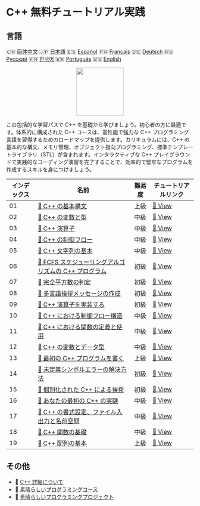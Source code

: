 # C++ 無料チュートリアル実践

## 言語

🇨🇳 [简体中文](README_zh.md) 🇯🇵 [日本語](README_ja.md) 🇪🇸 [Español](README_es.md) 🇫🇷 [Français](README_fr.md) 🇩🇪 [Deutsch](README_de.md) 🇷🇺 [Русский](README_ru.md) 🇰🇷 [한국어](README_ko.md) 🇧🇷 [Português](README_pt.md) 🇺🇸 [English](README.md) 

<div align="center">
<img width="128px" src="https://file.labex.io/path/kjx58efaCNu0.png">
</div>

この包括的な学習パスで C++ を基礎から学びましょう。初心者の方に最適です。体系的に構成された C++ コースは、高性能で強力な C++ プログラミング言語を習得するためのロードマップを提供します。カリキュラムには、C++ の基本的な構文、メモリ管理、オブジェクト指向プログラミング、標準テンプレートライブラリ（STL）が含まれます。インタラクティブな C++ プレイグラウンドで実践的なコーディング演習を完了することで、効率的で堅牢なプログラムを作成するスキルを身につけましょう。

|   インデックス | 名前                                                                                                                                     | 難易度   | チュートリアルリンク                                                                       |
|----------------|------------------------------------------------------------------------------------------------------------------------------------------|----------|--------------------------------------------------------------------------------------------|
|             01 | [📖 C++ の基本構文](https://labex.io/ja/tutorials/cpp-basic-syntax-of-c-178534)                                                          | 上級     | [🔗 View](https://labex.io/ja/tutorials/cpp-basic-syntax-of-c-178534)                      |
|             02 | [📖 C++ の変数と型](https://labex.io/ja/tutorials/cpp-c-variables-and-types-178540)                                                      | 中級     | [🔗 View](https://labex.io/ja/tutorials/cpp-c-variables-and-types-178540)                  |
|             03 | [📖 C++ 演算子](https://labex.io/ja/tutorials/cpp-c-operators-178538)                                                                    | 中級     | [🔗 View](https://labex.io/ja/tutorials/cpp-c-operators-178538)                            |
|             04 | [📖 C++ の制御フロー](https://labex.io/ja/tutorials/cpp-c-flow-control-178536)                                                           | 中級     | [🔗 View](https://labex.io/ja/tutorials/cpp-c-flow-control-178536)                         |
|             05 | [📖 C++ 文字列の基本](https://labex.io/ja/tutorials/cpp-c-string-fundamentals-178539)                                                    | 中級     | [🔗 View](https://labex.io/ja/tutorials/cpp-c-string-fundamentals-178539)                  |
|             06 | [📖 FCFS スケジューリングアルゴリズムの C++ プログラム](https://labex.io/ja/tutorials/cpp-c-program-for-fcfs-scheduling-algorithm-96161) | 初級     | [🔗 View](https://labex.io/ja/tutorials/cpp-c-program-for-fcfs-scheduling-algorithm-96161) |
|             07 | [📖 完全平方数の判定](https://labex.io/ja/tutorials/cpp-determine-perfect-square-96130)                                                  | 初級     | [🔗 View](https://labex.io/ja/tutorials/cpp-determine-perfect-square-96130)                |
|             08 | [📖 多言語挨拶メッセージの作成](https://labex.io/ja/tutorials/cpp-craft-multilingual-greeting-messages-446094)                           | 初級     | [🔗 View](https://labex.io/ja/tutorials/cpp-craft-multilingual-greeting-messages-446094)   |
|             09 | [📖 C++ 演算子を実装する](https://labex.io/ja/tutorials/cpp-implement-c-operators-446084)                                                | 初級     | [🔗 View](https://labex.io/ja/tutorials/cpp-implement-c-operators-446084)                  |
|             10 | [📖 C++ における制御フロー構造](https://labex.io/ja/tutorials/cpp-control-flow-structures-in-c-446083)                                   | 中級     | [🔗 View](https://labex.io/ja/tutorials/cpp-control-flow-structures-in-c-446083)           |
|             11 | [📖 C++ における関数の定義と使用](https://labex.io/ja/tutorials/cpp-define-and-use-functions-in-c-446080)                                | 中級     | [🔗 View](https://labex.io/ja/tutorials/cpp-define-and-use-functions-in-c-446080)          |
|             12 | [📖 C++ の変数とデータ型](https://labex.io/ja/tutorials/cpp-variables-and-data-types-in-c-446078)                                        | 中級     | [🔗 View](https://labex.io/ja/tutorials/cpp-variables-and-data-types-in-c-446078)          |
|             13 | [📖 最初の C++ プログラムを書く](https://labex.io/ja/tutorials/cpp-write-your-first-c-program-446069)                                    | 上級     | [🔗 View](https://labex.io/ja/tutorials/cpp-write-your-first-c-program-446069)             |
|             14 | [📖 未定義シンボルエラーの解決方法](https://labex.io/ja/tutorials/cpp-how-to-resolve-undefined-symbol-errors-419008)                     | 初級     | [🔗 View](https://labex.io/ja/tutorials/cpp-how-to-resolve-undefined-symbol-errors-419008) |
|             15 | [📖 個別化された C++ による挨拶](https://labex.io/ja/tutorials/cpp-personalized-c-greeting-391809)                                       | 初級     | [🔗 View](https://labex.io/ja/tutorials/cpp-personalized-c-greeting-391809)                |
|             16 | [📖 あなたの最初の C++ の実験](https://labex.io/ja/tutorials/cpp-your-first-c-lab-391803)                                                | 中級     | [🔗 View](https://labex.io/ja/tutorials/cpp-your-first-c-lab-391803)                       |
|             17 | [📖 C++ の書式設定、ファイル入出力と名前空間](https://labex.io/ja/tutorials/cpp-c-formatting-file-io-and-namespace-178541)               | 中級     | [🔗 View](https://labex.io/ja/tutorials/cpp-c-formatting-file-io-and-namespace-178541)     |
|             18 | [📖 C++ 関数の基礎](https://labex.io/ja/tutorials/cpp-c-function-essentials-178537)                                                      | 中級     | [🔗 View](https://labex.io/ja/tutorials/cpp-c-function-essentials-178537)                  |
|             19 | [📖 C++ 配列の基本](https://labex.io/ja/tutorials/cpp-c-arrays-fundamentals-178535)                                                      | 上級     | [🔗 View](https://labex.io/ja/tutorials/cpp-c-arrays-fundamentals-178535)                  |

## その他

- 🔗 [C++ 詳細について](https://labex.io/ja/skilltrees/cpp)
- 🔗 [素晴らしいプログラミングコース](https://github.com/labex-labs/awesome-programming-courses)
- 🔗 [素晴らしいプログラミングプロジェクト](https://github.com/labex-labs/awesome-programming-projects)

